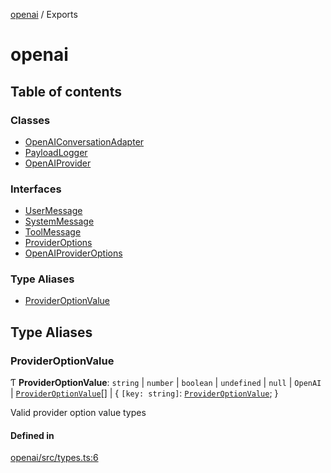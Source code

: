 <!-- 
 ⚠️  AUTO-GENERATED FILE - DO NOT EDIT MANUALLY
 This file is automatically generated by scripts/docs-generator.js
 To make changes, edit the source TypeScript files or update the generator script
-->

[openai](../) / Exports

# openai

## Table of contents

### Classes

- [OpenAIConversationAdapter](classes/OpenAIConversationAdapter)
- [PayloadLogger](classes/PayloadLogger)
- [OpenAIProvider](classes/OpenAIProvider)

### Interfaces

- [UserMessage](interfaces/UserMessage)
- [SystemMessage](interfaces/SystemMessage)
- [ToolMessage](interfaces/ToolMessage)
- [ProviderOptions](interfaces/ProviderOptions)
- [OpenAIProviderOptions](interfaces/OpenAIProviderOptions)

### Type Aliases

- [ProviderOptionValue](#provideroptionvalue)

## Type Aliases

### ProviderOptionValue

Ƭ **ProviderOptionValue**: `string` \| `number` \| `boolean` \| `undefined` \| ``null`` \| `OpenAI` \| [`ProviderOptionValue`](#provideroptionvalue)[] \| \{ `[key: string]`: [`ProviderOptionValue`](#provideroptionvalue);  }

Valid provider option value types

#### Defined in

[openai/src/types.ts:6](https://github.com/woojubb/robota/blob/87419dbb26faf50d7f1d60ae717fbe215743d1f6/packages/openai/src/types.ts#L6)
